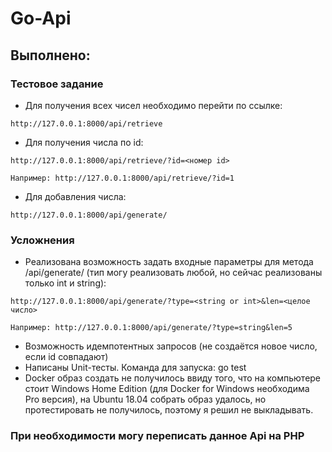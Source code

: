 # Go-Api
## Выполнено:
### Тестовое задание
* Для получения всех чисел необходимо перейти по ссылке:  

```http://127.0.0.1:8000/api/retrieve```
* Для получения числа по id: 

```http://127.0.0.1:8000/api/retrieve/?id=<номер id>```

```Например: http://127.0.0.1:8000/api/retrieve/?id=1```
* Для добавления числа: 

```http://127.0.0.1:8000/api/generate/```
### Усложнения
* Реализована возможность задать входные параметры для метода /api/generate/ (тип могу реализовать любой, но сейчас реализованы только int и string): 

```http://127.0.0.1:8000/api/generate/?type=<string or int>&len=<целое число>```

```Например: http://127.0.0.1:8000/api/generate/?type=string&len=5```
* Возможность идемпотентных запросов (не создаётся новое число, если id совпадают)
* Написаны Unit-тесты. Команда для запуска: go test
* Docker образ создать не получилось ввиду того, что на компьютере стоит Windows Home Edition (для Docker for Windows необходима Pro версия), на Ubuntu 18.04 собрать образ удалось, но протестировать не получилось, поэтому я решил не выкладывать.


### При необходимости могу переписать данное Api на PHP
